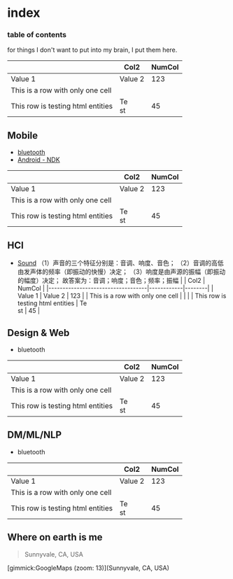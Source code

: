 index
==========

### table of contents
for things I don't want to put into my brain, I put them here.

|                                   |    Col2    | NumCol |
|-----------------------------------|------------|--------|
| Value 1                           | Value 2    |    123 |
| This is a row with only one cell  |            |        |
| This row is testing html entities | Te<br/>st  |     45 |


Mobile
------
- [bluetooth](mobile_bluetooth.md)
- [Android - NDK](mobile_android_ndk.md)

|                                   |    Col2    | NumCol |
|-----------------------------------|------------|--------|
| Value 1                           | Value 2    |    123 |
| This is a row with only one cell  |            |        |
| This row is testing html entities | Te<br/>st  |     45 |

HCI
------
- [Sound](hci_sound.md)
（1）声音的三个特征分别是：音调、响度、音色；
（2）音调的高低由发声体的频率（即振动的快慢）决定；
（3）响度是由声源的振幅（即振动的幅度）决定；
故答案为：音调；响度；音色；频率；振幅
|                                   |    Col2    | NumCol |
|-----------------------------------|------------|--------|
| Value 1                           | Value 2    |    123 |
| This is a row with only one cell  |            |        |
| This row is testing html entities | Te<br/>st  |     45 |

Design & Web
------
- bluetooth

|                                   |    Col2    | NumCol |
|-----------------------------------|------------|--------|
| Value 1                           | Value 2    |    123 |
| This is a row with only one cell  |            |        |
| This row is testing html entities | Te<br/>st  |     45 |

DM/ML/NLP
------
- bluetooth

|                                   |    Col2    | NumCol |
|-----------------------------------|------------|--------|
| Value 1                           | Value 2    |    123 |
| This is a row with only one cell  |            |        |
| This row is testing html entities | Te<br/>st  |     45 |


Where on earth is me
--------

> Sunnyvale, CA, USA

[gimmick:GoogleMaps (zoom: 13)](Sunnyvale, CA, USA)



